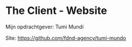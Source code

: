 # The Client - Website

Mijn opdrachtgever:
Tumi Mundi

Site: https://github.com/fdnd-agency/tumi-mundo
